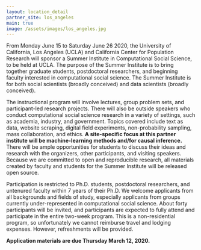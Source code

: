 ```yaml
---
layout: location_detail
partner_site: los_angeles
main: true
image: /assets/images/los_angeles.jpg
---
```


From Monday June 15 to Saturday June 26 2020, the University of California, Los Angeles (UCLA) and California Center for Population Research will sponsor a Summer Institute in Computational Social Science, to be held at UCLA. The purpose of the Summer Institute is to bring together graduate students, postdoctoral researchers, and beginning faculty interested in computational social science. The Summer Institute is for both social scientists (broadly conceived) and data scientists (broadly conceived). 

The instructional program will involve lectures, group problem sets, and participant-led research projects. There will also be outside speakers who conduct computational social science research in a variety of settings, such as academia, industry, and government. Topics covered include text as data, website scraping, digital field experiments, non-probability sampling, mass collaboration, and ethics. **A site-specific focus at this partner institute will be machine-learning methods and/for causal inference.** There will be ample opportunities for students to discuss their ideas and research with the organizers, other participants, and visiting speakers. Because we are committed to open and reproducible research, all materials created by faculty and students for the Summer Institute will be released open source.

Participation is restricted to Ph.D. students, postdoctoral researchers, and untenured faculty within 7 years of their Ph.D. We welcome applicants from all backgrounds and fields of study, especially applicants from groups currently under-represented in computational social science. About forty participants will be invited, and participants are expected to fully attend and participate in the entire two-week program. This is a non-residential program, so unfortunately we cannot reimburse travel and lodging expenses. However, refreshments will be provided.

**Application materials are due Thursday March 12, 2020.**
